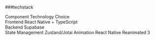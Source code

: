 
###techstack

Component	Technology Choice	
Frontend	React Native + TypeScript	
Backend	Supabase	
State Management	Zustand/Jotai
Animation	React Native Reanimated 3	